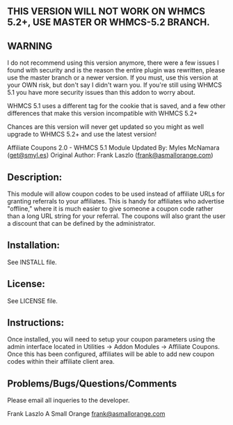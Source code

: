 ## THIS VERSION WILL NOT WORK ON WHMCS 5.2+, USE MASTER OR WHMCS-5.2 BRANCH.

## WARNING
I do not recommend using this version anymore, there were a few issues I found with security and is the reason the entire plugin was rewritten, please use the master branch or a newer version.  If you must, use this version at your OWN risk, but don't say I didn't warn you.  If you're still using WHMCS 5.1 you have more security issues than this addon to worry about.

WHMCS 5.1 uses a different tag for the cookie that is saved, and a few other differences that make this version incompatible with WHMCS 5.2+

Chances are this version will never get updated so you might as well upgrade to WHMCS 5.2+ and use the latest version!

Affiliate Coupons 2.0 - WHMCS 5.1 Module
Updated By: Myles McNamara (get@smyl.es)
Original Author: Frank Laszlo (frank@asmallorange.com)

Description:
----------------------

This module will allow coupon codes to be used instead of affiliate URLs
for granting referrals to your affiliates. This is handy for affiliates who
advertise "offline," where it is much easier to give someone a coupon code
rather than a long URL string for your referral. The coupons will also grant
the user a discount that can be defined by the administrator.


Installation:
----------------------

See INSTALL file.


License:
----------------------

See LICENSE file.


Instructions:
----------------------
Once installed, you will need to setup your coupon parameters using the admin interface
located in Utilities -> Addon Modules -> Affiliate Coupons. Once this has been configured,
affiliates will be able to add new coupon codes within their affiliate client area.


Problems/Bugs/Questions/Comments
----------------------

Please email all inqueries to the developer.

Frank Laszlo
A Small Orange
frank@asmallorange.com
